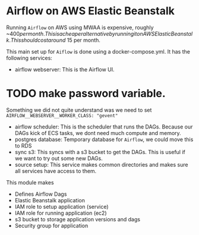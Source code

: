 # Airflow on AWS Elastic Beanstalk

Running `Airflow` on AWS using MWAA is expensive, roughly ~$400 per month.
This is a cheaper alternative by running it on AWS Elastic Beanstalk. This should cost around ~$15 per month.

This main set up for `Aiflow` is done using a docker-compose.yml. It has the following services:
- airflow webserver: This is the Airflow UI.
# TODO make password variable.
Something we did not quite understand was we need to set `AIRFLOW__WEBSERVER__WORKER_CLASS: "gevent"`
- airflow scheduler: This is the scheduler that runs the DAGs. Because our DAGs kick of ECS tasks, we dont need much compute and memory.
- postgres database: Temporary database for `Airflow`, we could move this to RDS
- sync s3: This syncs with a s3 bucket to get the DAGs. This is useful if we want to try out some new DAGs.
- source setup: This service makes common directories and makes sure all services have access to them.

This module makes
- Defines Airflow Dags
- Elastic Beanstalk application
- IAM role to setup application (service)
- IAM role for running application (ec2)
- s3 bucket to storage application versions and dags
- Security group for application

